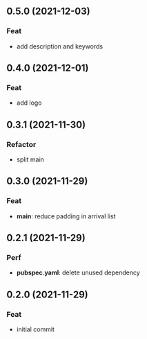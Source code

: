 ## 0.5.0 (2021-12-03)

### Feat

- add description and keywords

## 0.4.0 (2021-12-01)

### Feat

- add logo

## 0.3.1 (2021-11-30)

### Refactor

- split main

## 0.3.0 (2021-11-29)

### Feat

- **main**: reduce padding in arrival list

## 0.2.1 (2021-11-29)

### Perf

- **pubspec.yaml**: delete unused dependency

## 0.2.0 (2021-11-29)

### Feat

- initial commit
